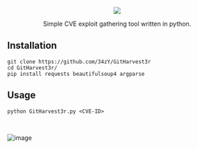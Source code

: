 <p align="center">
  <img src="https://user-images.githubusercontent.com/55347142/235300910-45f49b2f-280b-4146-965e-f3bcc46627d0.png"/>
</p>

<p align="center">Simple CVE exploit gathering tool written in python.</p>

## Installation 
```
git clone https://github.com/34zY/GitHarvest3r
cd GitHarvest3r/
pip install requests beautifulsoup4 argparse
```

## Usage
```
python GitHarvest3r.py <CVE-ID>
```

<br>

![image](https://user-images.githubusercontent.com/55347142/235300969-535c457b-5285-4101-b14d-331a60e0f65b.png)
